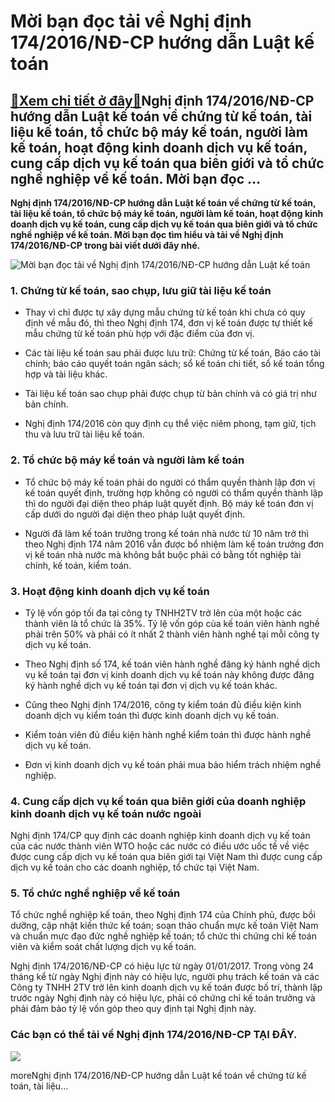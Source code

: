 Mời bạn đọc tải về Nghị định 174/2016/NĐ-CP hướng dẫn Luật kế toán
==================================================================

[:gift:Xem chi tiết ở đây:gift:](https://hddtvn.com/moi-ban-doc-tai-ve-nghi-dinh-174-2016-nd-cp-huong-dan-luat-ke-toan/)Nghị định 174/2016/NĐ-CP hướng dẫn Luật kế toán về chứng từ kế toán, tài liệu kế toán, tổ chức bộ máy kế toán, người làm kế toán, hoạt động kinh doanh dịch vụ kế toán, cung cấp dịch vụ kế toán qua biên giới và tổ chức nghề nghiệp về kế toán. Mời bạn đọc …
---------------------------------------------------------------------------------------------------------------------------------------------------------------------------------------------------------------------------------------------------------------

**Nghị định 174/2016/NĐ-CP hướng dẫn Luật kế toán về chứng từ kế toán, tài liệu kế toán, tổ chức bộ máy kế toán, người làm kế toán, hoạt động kinh doanh dịch vụ kế toán, cung cấp dịch vụ kế toán qua biên giới và tổ chức nghề nghiệp về kế toán. Mời bạn đọc tìm hiểu và tải về Nghị định 174/2016/NĐ-CP trong bài viết dưới đây nhé.**


![Mời bạn đọc tải về Nghị định 174/2016/NĐ-CP hướng dẫn Luật kế toán](https://hddtvn.com/wp-content/uploads/2021/01/unnamed-1.jpg "Mời bạn đọc tải về Nghị định 174/2016/NĐ-CP hướng dẫn Luật kế toán")


### 1. Chứng từ kế toán, sao chụp, lưu giữ tài liệu kế toán




* Thay vì chỉ được tự xây dựng mẫu chứng từ kế toán khi chưa có quy định về mẫu đó, thì theo Nghị định 174, đơn vị kế toán được tự thiết kế mẫu chứng từ kế toán phù hợp với đặc điểm của đơn vị.

* Các tài liệu kế toán sau phải được lưu trữ: Chứng từ kế toán, Báo cáo tài chính; báo cáo quyết toán ngân sách; sổ kế toán chi tiết, sổ kế toán tổng hợp và tài liệu khác.

* Tài liệu kế toán sao chụp phải được chụp từ bản chính và có giá trị như bản chính.

* Nghị định 174/2016 còn quy định cụ thể việc niêm phong, tạm giữ, tịch thu và lưu trữ tài liệu kế toán.



### 2. Tổ chức bộ máy kế toán và người làm kế toán




* Tổ chức bộ máy kế toán phải do người có thẩm quyền thành lập đơn vị kế toán quyết định, trường hợp không có người có thẩm quyền thành lập thì do người đại diện theo pháp luật quyết định. Bộ máy kế toán đơn vị cấp dưới do người đại diện theo pháp luật quyết định.

* Người đã làm kế toán trưởng trong kế toán nhà nước từ 10 năm trở thì theo Nghị định 174 năm 2016 vẫn được bổ nhiệm làm kế toán trưởng đơn vị kế toán nhà nước mà không bắt buộc phải có bằng tốt nghiệp tài chính, kế toán, kiểm toán.



### 3. Hoạt động kinh doanh dịch vụ kế toán




* Tỷ lệ vốn góp tối đa tại công ty TNHH2TV trở lên của một hoặc các thành viên là tổ chức là 35%. Tỷ lệ vốn góp của kế toán viên hành nghề phải trên 50% và phải có ít nhất 2 thành viên hành nghề tại mỗi công ty dịch vụ kế toán.

* Theo Nghị định số 174, kế toán viên hành nghề đăng ký hành nghề dịch vụ kế toán tại đơn vị kinh doanh dịch vụ kế toán này không được đăng ký hành nghề dịch vụ kế toán tại đơn vị dịch vụ kế toán khác.

* Cũng theo Nghị định 174/2016, công ty kiểm toán đủ điều kiện kinh doanh dịch vụ kiểm toán thì được kinh doanh dịch vụ kế toán.

* Kiểm toán viên đủ điều kiện hành nghề kiểm toán thì được hành nghề dịch vụ kế toán.

* Đơn vị kinh doanh dịch vụ kế toán phải mua bảo hiểm trách nhiệm nghề nghiệp.



### 4. Cung cấp dịch vụ kế toán qua biên giới của doanh nghiệp kinh doanh dịch vụ kế toán nước ngoài


Nghị định 174/CP quy định các doanh nghiệp kinh doanh dịch vụ kế toán của các nước thành viên WTO hoặc các nước có điều ước uốc tế về việc được cung cấp dịch vụ kế toán qua biên giới tại Việt Nam thì được cung cấp dịch vụ kế toán cho các doanh nghiệp, tổ chức tại Việt Nam.


### 5. Tổ chức nghề nghiệp về kế toán


Tổ chức nghề nghiệp kế toán, theo Nghị định 174 của Chính phủ, được bồi dưỡng, cập nhật kiến thức kế toán; soạn thảo chuẩn mực kế toán Việt Nam và chuẩn mực đạo đức nghề nghiệp kế toán; tổ chức thi chứng chỉ kế toán viên và kiểm soát chất lượng dịch vụ kế toán.


Nghị định 174/2016/NĐ-CP có hiệu lực từ ngày 01/01/2017. Trong vòng 24 tháng kể từ ngày Nghị định này có hiệu lực, người phụ trách kế toán và các Công ty TNHH 2TV trở lên kinh doanh dịch vụ kế toán được bố trí, thành lập trước ngày Nghị định này có hiệu lực, phải có chứng chỉ kế toán trưởng và phải đảm bảo tỷ lệ vốn góp theo quy định tại Nghị định này.


### Các bạn có thể tải về Nghị định 174/2016/NĐ-CP **TẠI ĐÂY**.


![](https://hddtvn.com/wp-content/uploads/2021/01/31.png)


moreNghị định 174/2016/NĐ-CP hướng dẫn Luật kế toán về chứng từ kế toán, tài liệu…

